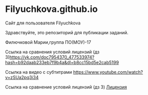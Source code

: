 # Filyuchkova.github.io
Сайт для пользователя Filyuchkova

Здравствуйте, это репозиторий для публикации заданий.

Филючковой Марии,группа  ПО(МОУ)-17

Ссылка на сравнения условий лицензий (дз 3)https://vk.com/doc7954370_477533974?hash=b92daab233eb7f9b4a&dl=b8cc15bd5e2cab5199

Ссылка на видео с субтитрами  https://www.youtube.com/watch?v=zSUa2pq3i34

Ссылка на сравнение условий лицензий (дз 3) [Лицензия](https://github.com/Filyuchkova/Filyuchkova.github.io/blob/master/%D0%9B%D0%B8%D1%86%D0%B5%D0%BD%D0%B7%D0%B8%D1%8F.docx)
